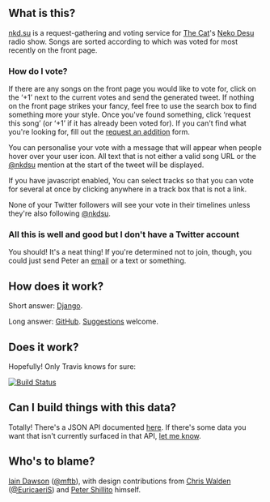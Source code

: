 ## What is this?

[nkd.su] is a request-gathering and voting service for [The Cat]'s [Neko Desu]
radio show. Songs are sorted according to which was voted for most recently on
the front page.

[nkd.su]: https://nkd.su
[The Cat]: http://thisisthecat.com
[Neko Desu]: http://nekodesu.co.uk

### How do I vote?

If there are any songs on the front page you would like to vote for, click on
the ‘+1’ next to the current votes and send the generated tweet. If nothing on
the front page strikes your fancy, feel free to use the search box to find
something more your style. Once you've found something, click ‘request this
song’ (or ‘+1’ if it has already been voted for). If you can't find what you're
looking for, fill out the [request an addition] form.

You can personalise your vote with a message that will appear when people hover
over your user icon. All text that is not either a valid song URL or the
[@nkdsu] mention at the start of the tweet will be displayed.

If you have javascript enabled, You can select tracks so that you can vote for
several at once by clicking anywhere in a track box that is not a link.

None of your Twitter followers will see your vote in their timelines unless
they're also following [@nkdsu].

[request an addition]: https://nkd.su/request
[@nkdsu]: https://twitter.com/nkdsu

### All this is well and good but I don't have a Twitter account

You should! It's a neat thing! If you're determined not to join, though, you
could just send Peter an [email] or a text or something.

[email]: mailto:peter.shillito@thisisthecat.com

## How does it work?

Short answer: [Django].

Long answer: [GitHub]. [Suggestions] welcome.

[Django]: https://www.djangoproject.com
[Github]: https://github.com/colons/nkd.su
[Suggestions]: https://github.com/colons/nkd.su/issues/new

## Does it work?

Hopefully! Only Travis knows for sure:

[![Build Status]](https://travis-ci.org/colons/nkd.su)

[Build status]: https://travis-ci.org/colons/nkd.su.svg

## Can I build things with this data?

Totally! There's a JSON API documented [here](https://nkd.su/info/api/). If
there's some data you want that isn't currently surfaced in that API, [let me
know][Suggestions].

## Who's to blame?

[Iain Dawson][Iain] ([@mftb]), with design contributions from [Chris
Walden][Chris] ([@EuricaeriS]) and [Peter Shillito] himself.

[Iain]: https://colons.co/
[@mftb]: https://twitter.com/mftb
[Chris]: http://www.chriswalden.co.uk/
[@EuricaeriS]: https://twitter.com/EuricaeriS
[Peter Shillito]: https://twitter.com/theshillito
